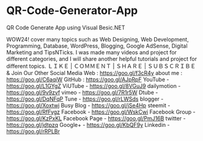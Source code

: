 # QR-Code-Generator-App
QR Code Generate App using Visual Besic.NET

WOW24! cover many topics such as Web Designing, Web Development, Programming, Database, WordPress, Blogging, Google AdSense, Digital Marketing and TipsNTicks. I was made many videos and project for different categories, and I will share another helpful tutorials and project for different topics.
ＬＩＫＥ | ＣＯＭＭＥＮＴ | ＳＨＡＲＥ | ＳＵＢＳＣＲＩＢＥ & Join Our Other Social Media
Web : https://goo.gl/f3cR4y
about me : https://goo.gl/C6aqiW
GitHub : https://goo.gl/AJpRpF
YouTube - https://goo.gl/L1GYgZ
ViUTube - https://goo.gl/8VGuJ9
dailymotion - https://goo.gl/9v9zvf
vimeo - https://goo.gl/7R1r5W
Dtube - https://goo.gl/DqNFqP
Tune - https://goo.gl/rLWSds
blogger - https://goo.gl/Xoxtwj
Busy Blog - https://goo.gl/jSe4Hp
steemit - https://goo.gl/RfFygz
Facebook - https://goo.gl/WskCwi
Facebook Group - https://goo.gl/KzPxKL
Facebook Page - https://goo.gl/PmJ16B
twitter - https://goo.gl/jdtpzq
Google+ - https://goo.gl/KbQF9y
Linkedin - https://goo.gl/rRPLBr
